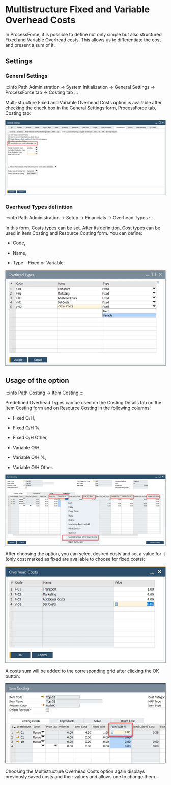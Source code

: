 # Multistructure Fixed and Variable Overhead Costs

In ProcessForce, it is possible to define not only simple but also structured Fixed and Variable Overhead costs. This allows us to differentiate the cost and present a sum of it.

## Settings

### General Settings

:::info Path
Administration → System Initialization → General Settings → ProcessForce tab → Costing tab
:::

Multi-structure Fixed and Variable Overhead Costs option is available after checking the check box in the General Settings form, ProcessForce tab, Costing tab:

![Multi tructure](./media/multi-structure.webp)

### Overhead Types definition

:::info Path
Administration → Setup → Financials → Overhead Types
:::

In this form, Costs types can be set. After its definition, Cost types can be used in Item Costing and Resource Costing form. You can define:

- Code,

- Name,

- Type – Fixed or Variable.

![Overhead variable](./media/overhead-variable.webp)

## Usage of the option

:::info Path
Costing → Item Costing
:::

Predefined Overhead Types can be used on the Costing Details tab on the Item Costing form and on Resource Costing in the following columns:

- Fixed O/H,

- Fixed O/H %,

- Fixed O/H Other,

- Variable O/H,

- Variable O/H %,

- Variable O/H Other.

![Item Costing Overhead](./media/item-costing-overheads-2.webp)

After choosing the option, you can select desired costs and set a value for it (only cost marked as fixed are available to choose for fixed costs):

![Actual Overhead](./media/actual-overheads.webp)

A costs sum will be added to the corresponding grid after clicking the OK button:

![Added Up](./media/added-up-overheads.webp)

Choosing the Multistructure Overhead Costs option again displays previously saved costs and their values and allows one to change them.

